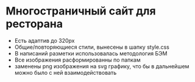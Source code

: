 # Многостраничный сайт для ресторана

- Есть адаптив до 320px
- Общие/повторяющиеся стили, вынесены в шапку style.css
- В написаний разметки использовалась методология БЭМ
- Все изображения расформированны по папкам
- заменены png изображения на svg графику, что бы в дальнейшем можно было с ней взаимодействовать
